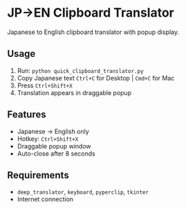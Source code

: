 # JP→EN Clipboard Translator

Japanese to English clipboard translator with popup display.

## Usage

1. Run: `python quick_clipboard_translator.py`
2. Copy Japanese text `Ctrl+C` for Desktop | `Cmd+C` for Mac
3. Press `Ctrl+Shift+X` 
4. Translation appears in draggable popup

## Features

- Japanese → English only
- Hotkey: `Ctrl+Shift+X`
- Draggable popup window
- Auto-close after 8 seconds

## Requirements

- `deep_translator`, `keyboard`, `pyperclip`, `tkinter`
- Internet connection